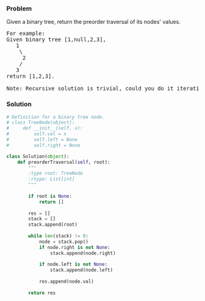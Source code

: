 ### Problem
Given a binary tree, return the preorder traversal of its nodes' values.
<pre>
For example:
Given binary tree [1,null,2,3],
   1
    \
     2
    /
   3
return [1,2,3].

Note: Recursive solution is trivial, could you do it iteratively?
</pre>
### Solution
```python
# Definition for a binary tree node.
# class TreeNode(object):
#     def __init__(self, x):
#         self.val = x
#         self.left = None
#         self.right = None

class Solution(object):
    def preorderTraversal(self, root):
        """
        :type root: TreeNode
        :rtype: List[int]
        """
        
        if root is None:
            return []
        
        res = []
        stack = []
        stack.append(root)
        
        while len(stack) != 0:
            node = stack.pop()
            if node.right is not None:
                stack.append(node.right)
            
            if node.left is not None:
                stack.append(node.left)
                
            res.append(node.val)
        
        return res
            
```